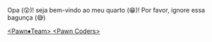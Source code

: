 Opa (😲)! seja bem-vindo ao meu quarto (😁)!
Por favor, ignore essa bagunça (😅)

<a href="https://discord.gg/P5RUHJyneq">
&lt;Pawn♦️Team&gt;
</a><a href="https://discord.gg/yb2JCUyY6T">
&lt;Pawn Coders&gt;
</a>

